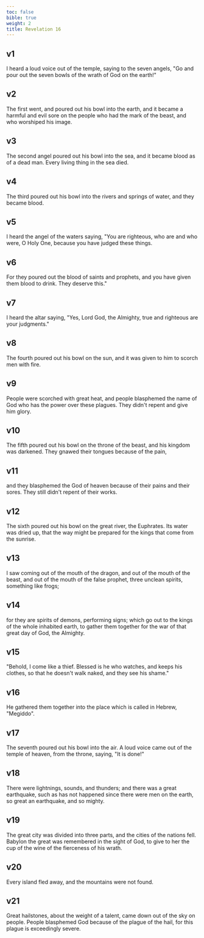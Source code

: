```yaml
---
toc: false
bible: true
weight: 2
title: Revelation 16
---
```




## v1 
I heard a loud voice out of the temple, saying to the seven angels, "Go and pour out the seven bowls of the wrath of God on the earth!" 

## v2 
The first went, and poured out his bowl into the earth, and it became a harmful and evil sore on the people who had the mark of the beast, and who worshiped his image. 

## v3 
The second angel poured out his bowl into the sea, and it became blood as of a dead man. Every living thing in the sea died. 

## v4 
The third poured out his bowl into the rivers and springs of water, and they became blood. 

## v5 
I heard the angel of the waters saying, "You are righteous, who are and who were, O Holy One, because you have judged these things. 

## v6 
For they poured out the blood of saints and prophets, and you have given them blood to drink. They deserve this." 

## v7 
I heard the altar saying, "Yes, Lord God, the Almighty, true and righteous are your judgments." 

## v8 
The fourth poured out his bowl on the sun, and it was given to him to scorch men with fire. 

## v9 
People were scorched with great heat, and people blasphemed the name of God who has the power over these plagues. They didn't repent and give him glory. 

## v10 
The fifth poured out his bowl on the throne of the beast, and his kingdom was darkened. They gnawed their tongues because of the pain, 

## v11 
and they blasphemed the God of heaven because of their pains and their sores. They still didn't repent of their works. 

## v12 
The sixth poured out his bowl on the great river, the Euphrates. Its water was dried up, that the way might be prepared for the kings that come from the sunrise. 

## v13 
I saw coming out of the mouth of the dragon, and out of the mouth of the beast, and out of the mouth of the false prophet, three unclean spirits, something like frogs; 

## v14 
for they are spirits of demons, performing signs; which go out to the kings of the whole inhabited earth, to gather them together for the war of that great day of God, the Almighty. 

## v15 
"Behold, I come like a thief. Blessed is he who watches, and keeps his clothes, so that he doesn't walk naked, and they see his shame." 

## v16 
He gathered them together into the place which is called in Hebrew, "Megiddo". 

## v17 
The seventh poured out his bowl into the air. A loud voice came out of the temple of heaven, from the throne, saying, "It is done!" 

## v18 
There were lightnings, sounds, and thunders; and there was a great earthquake, such as has not happened since there were men on the earth, so great an earthquake, and so mighty. 

## v19 
The great city was divided into three parts, and the cities of the nations fell. Babylon the great was remembered in the sight of God, to give to her the cup of the wine of the fierceness of his wrath. 

## v20 
Every island fled away, and the mountains were not found. 

## v21 
Great hailstones, about the weight of a talent, came down out of the sky on people. People blasphemed God because of the plague of the hail, for this plague is exceedingly severe.

